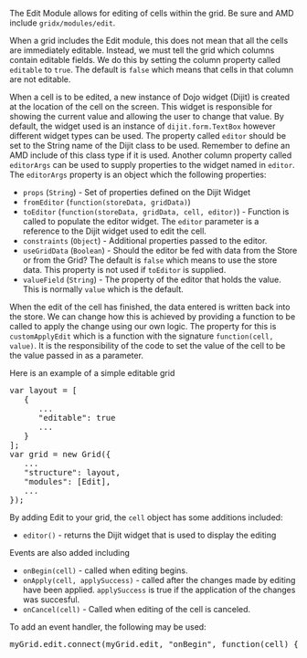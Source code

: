 The Edit Module allows for editing of cells within the grid. Be sure and AMD include `gridx/modules/edit`.

When a grid includes the Edit module, this does not mean that all the cells are immediately editable.  Instead, we must tell the grid which columns contain editable fields.  We do this by setting the column property called `editable` to `true`.  The default is `false` which means that cells in that column are not editable.

When a cell is to be edited, a new instance of Dojo widget (Dijit) is created at the location of the cell on the screen.  This widget is responsible for showing the current value and allowing the user to change that value.  By default, the widget used is an instance of `dijit.form.TextBox` however different widget types can be used.  The property called `editor` should be set to the String name of the Dijit class to be used.  Remember to define an AMD include of this class type if it is used.  Another column property called `editorArgs` can be used to supply properties to the widget named in `editor`.  The `editorArgs` property is an object which the following properties:

* `props` (`String`) - Set of properties defined on the Dijit Widget
* `fromEditor` (`function(storeData, gridData)`)
* `toEditor` (`function(storeData, gridData, cell, editor)`) - Function is called to populate the editor widget.  The `editor` parameter is a reference to the Dijit widget used to edit the cell.
* `constraints` (`Object`) - Additional properties passed to the editor.
* `useGridData` (`Boolean`) - Should the editor be fed with data from the Store or from the Grid?  The default is `false` which means to use the store data.  This property is not used if `toEditor` is supplied.
* `valueField` (`String`) - The property of the editor that holds the value.  This is normally `value` which is the default.

When the edit of the cell has finished, the data entered is written back into the store.  We can change how this is achieved by providing a function to be called to apply the change using our own logic.  The property for this is `customApplyEdit` which is a function with the signature `function(cell, value)`.  It is the responsibility of the code to set the value of the cell to be the value passed in as a parameter.

Here is an example of a simple editable grid

<pre>
var layout = [
   {
      ...
      "editable": true
      ...
   }
];
var grid = new Grid({
   ...
   "structure": layout,
   "modules": [Edit],
   ...
});
</pre>

By adding Edit to your grid, the `cell` object has some additions included:

* `editor()` - returns the Dijit widget that is used to display the editing

Events are also added including

* `onBegin(cell)` - called when editing begins.
* `onApply(cell, applySuccess)` - called after the changes made by editing have been applied.  `applySuccess` is true if the application of the changes was succesful.
* `onCancel(cell)` - Called when editing of the cell is canceled.

To add an event handler, the following may be used:
<pre>
myGrid.edit.connect(myGrid.edit, "onBegin", function(cell) {...});
</pre>